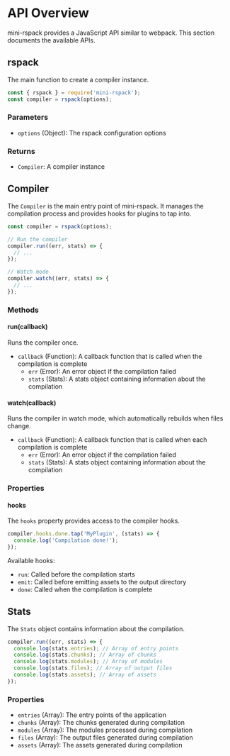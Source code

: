 # API Overview

mini-rspack provides a JavaScript API similar to webpack. This section documents the available APIs.

## rspack

The main function to create a compiler instance.

```javascript
const { rspack } = require('mini-rspack');
const compiler = rspack(options);
```

### Parameters

- `options` (Object): The rspack configuration options

### Returns

- `Compiler`: A compiler instance

## Compiler

The `Compiler` is the main entry point of mini-rspack. It manages the compilation process and provides hooks for plugins to tap into.

```javascript
const compiler = rspack(options);

// Run the compiler
compiler.run((err, stats) => {
  // ...
});

// Watch mode
compiler.watch((err, stats) => {
  // ...
});
```

### Methods

#### run(callback)

Runs the compiler once.

- `callback` (Function): A callback function that is called when the compilation is complete
  - `err` (Error): An error object if the compilation failed
  - `stats` (Stats): A stats object containing information about the compilation

#### watch(callback)

Runs the compiler in watch mode, which automatically rebuilds when files change.

- `callback` (Function): A callback function that is called when each compilation is complete
  - `err` (Error): An error object if the compilation failed
  - `stats` (Stats): A stats object containing information about the compilation

### Properties

#### hooks

The `hooks` property provides access to the compiler hooks.

```javascript
compiler.hooks.done.tap('MyPlugin', (stats) => {
  console.log('Compilation done!');
});
```

Available hooks:

- `run`: Called before the compilation starts
- `emit`: Called before emitting assets to the output directory
- `done`: Called when the compilation is complete

## Stats

The `Stats` object contains information about the compilation.

```javascript
compiler.run((err, stats) => {
  console.log(stats.entries); // Array of entry points
  console.log(stats.chunks); // Array of chunks
  console.log(stats.modules); // Array of modules
  console.log(stats.files); // Array of output files
  console.log(stats.assets); // Array of assets
});
```

### Properties

- `entries` (Array): The entry points of the application
- `chunks` (Array): The chunks generated during compilation
- `modules` (Array): The modules processed during compilation
- `files` (Array): The output files generated during compilation
- `assets` (Array): The assets generated during compilation
